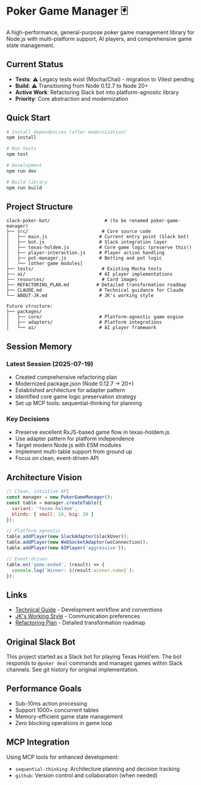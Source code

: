 # Poker Game Manager 🃏

A high-performance, general-purpose poker game management library for Node.js with multi-platform support, AI players, and comprehensive game state management.

## Current Status

- **Tests**: ⚠️ Legacy tests exist (Mocha/Chai) - migration to Vitest pending
- **Build**: ⚠️ Transitioning from Node 0.12.7 to Node 20+
- **Active Work**: Refactoring Slack bot into platform-agnostic library
- **Priority**: Core abstraction and modernization

## Quick Start

```bash
# Install dependencies (after modernization)
npm install

# Run tests
npm test

# Development
npm run dev

# Build library
npm run build
```

## Project Structure

```
slack-poker-bot/                    # (to be renamed poker-game-manager)
├── src/                           # Core source code
│   ├── main.js                   # Current entry point (Slack bot)
│   ├── bot.js                    # Slack integration layer
│   ├── texas-holdem.js           # Core game logic (preserve this!)
│   ├── player-interaction.js     # Player action handling
│   ├── pot-manager.js            # Betting and pot logic
│   └── [other game modules]
├── tests/                         # Existing Mocha tests
├── ai/                           # AI player implementations
├── resources/                     # Card images
├── REFACTORING_PLAN.md          # Detailed transformation roadmap
├── CLAUDE.md                     # Technical guidance for Claude
└── ABOUT-JK.md                   # JK's working style

Future structure:
├── packages/
│   ├── core/                     # Platform-agnostic game engine
│   ├── adapters/                 # Platform integrations
│   └── ai/                       # AI player framework
```

## Session Memory

### Latest Session (2025-07-19)
- Created comprehensive refactoring plan
- Modernized package.json (Node 0.12.7 → 20+)
- Established architecture for adapter pattern
- Identified core game logic preservation strategy
- Set up MCP tools: sequential-thinking for planning

### Key Decisions
- Preserve excellent RxJS-based game flow in texas-holdem.js
- Use adapter pattern for platform independence
- Target modern Node.js with ESM modules
- Implement multi-table support from ground up
- Focus on clean, event-driven API

## Architecture Vision

```javascript
// Clean, intuitive API
const manager = new PokerGameManager();
const table = manager.createTable({
  variant: 'texas-holdem',
  blinds: { small: 10, big: 20 }
});

// Platform agnostic
table.addPlayer(new SlackAdapter(slackUser));
table.addPlayer(new WebSocketAdapter(wsConnection));
table.addPlayer(new AIPlayer('aggressive'));

// Event-driven
table.on('game:ended', (result) => {
  console.log(`Winner: ${result.winner.name}`);
});
```

## Links

- [Technical Guide](./CLAUDE.md) - Development workflow and conventions
- [JK's Working Style](./ABOUT-JK.md) - Communication preferences
- [Refactoring Plan](./REFACTORING_PLAN.md) - Detailed transformation roadmap

## Original Slack Bot

This project started as a Slack bot for playing Texas Hold'em. The bot responds to `@poker deal` commands and manages games within Slack channels. See git history for original implementation.

## Performance Goals

- Sub-10ms action processing
- Support 1000+ concurrent tables
- Memory-efficient game state management
- Zero blocking operations in game loop

## MCP Integration

Using MCP tools for enhanced development:
- `sequential-thinking`: Architecture planning and decision tracking
- `github`: Version control and collaboration (when needed)